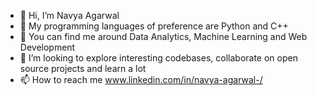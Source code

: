 * 👋 Hi, I’m Navya Agarwal
* 🌱 My programming languages of preference are Python and C++
* 💞️ You can find me around Data Analytics, Machine Learning and Web Development
* 👀 I’m looking to explore interesting codebases, collaborate on open source projects and learn a lot
* 📫 How to reach me www.linkedin.com/in/navya-agarwal-/
